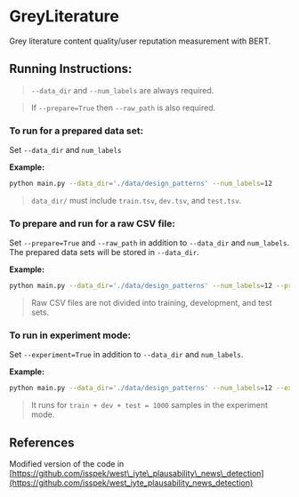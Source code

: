 
# GreyLiterature

Grey literature content quality/user reputation measurement with BERT.

## Running Instructions:

> ``--data_dir`` and ``--num_labels`` are always required.

> If ``--prepare=True`` then ``--raw_path`` is also required.

### To run for a prepared data set:

Set ``--data_dir`` and ``num_labels``

**Example:**

```bash
python main.py --data_dir='./data/design_patterns' --num_labels=12
```

> ``data_dir/`` must include ``train.tsv``, ``dev.tsv``, and ``test.tsv``.


### To prepare and run for a raw CSV file:

Set ``--prepare=True`` and ``--raw_path`` in addition to ``--data_dir`` and ``num_labels``. The prepared data sets will be stored in ``--data_dir``.

**Example:**

```bash
python main.py --data_dir='./data/design_patterns' --num_labels=12 --prepare=True --raw_path='./raw/design_patterns.csv'
```

> Raw CSV files are not divided into training, development, and test sets.

### To run in experiment mode:

Set ``--experiment=True`` in addition to ``--data_dir`` and ``num_labels``.

**Example:**
 
```bash
python main.py --data_dir='./data/design_patterns' --num_labels=12 --experiment=True
```

> It runs for ``train + dev + test = 1000`` samples in the experiment mode.

## References

Modified version of the code in [https://github.com/isspek/west\_iyte\_plausability\_news\_detection](https://github.com/isspek/west_iyte_plausability_news_detection)